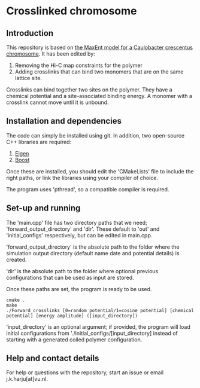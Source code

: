 # Crosslinked chromosome

## Introduction
This repository is based on [the MaxEnt model for a Caulobacter crescentus chromosome](https://doi.org/10.1038/s41467-021-22189-x). It has been edited by:

1. Removing the Hi-C map constraints for the polymer
2. Adding crosslinks that can bind two monomers that are on the same lattice site.

Crosslinks can bind together two sites on the polymer. They have a chemical potential and a site-associated binding energy. A monomer with a crosslink cannot move until it is unbound.

## Installation and dependencies
The code can simply be installed using git. In addition, two open-source C++ libraries are required:

1. [Eigen](https://eigen.tuxfamily.org/index.php?title=Main_Page)
2. [Boost](https://www.boost.org/users/download/)

Once these are installed, you should edit the 'CMakeLists' file to include the right paths, or link the libraries using your compiler of choice.

The program uses 'pthread', so a compatible compiler is required.

## Set-up and running
The 'main.cpp' file has two directory paths that we need; 'forward_output_directory' and 'dir'. These default to 'out' and 'initial_configs' respectively, but can be edited in main.cpp.

'forward_output_directory' is the absolute path to the folder where the simulation output directory (default name date and potential details) is created.

'dir' is the absolute path to the folder where optional previous configurations that can be used as input are stored.

Once these paths are set, the program is ready to be used.

    cmake .
    make
    ./Forward_crosslinks [0=random potential/1=cosine potential] [chemical potential] [energy amplitude] ([input_directory])

'input_directory' is an optional argument; if provided, the program will load initial configurations from './initial_configs/[input_directory] instead of starting with a generated coiled polymer configuration. 

## Help and contact details
For help or questions with the repository, start an issue or email j.k.harju[at]vu.nl.
